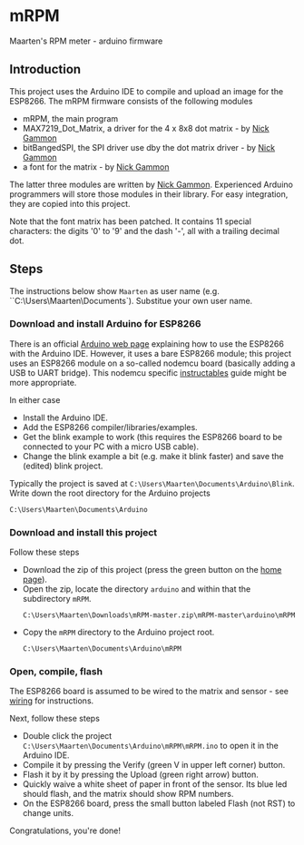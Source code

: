 # mRPM
Maarten's RPM meter - arduino firmware


## Introduction
This project uses the Arduino IDE to compile and upload an image for the ESP8266.
The mRPM firmware consists of the following modules
 - mRPM, the main program
 - MAX7219_Dot_Matrix, a driver for the 4 x 8x8 dot matrix - by [Nick Gammon](https://github.com/nickgammon/MAX7219_Dot_Matrix)
 - bitBangedSPI, the SPI driver use dby the dot matrix driver - by [Nick Gammon](https://github.com/nickgammon/bitBangedSPI)
 - a font for the matrix - by [Nick Gammon](https://github.com/nickgammon/MAX7219_Dot_Matrix)

The latter three modules are written by [Nick Gammon](https://github.com/nickgammon).
Experienced Arduino programmers will store those modules in their library.
For easy integration, they are copied into this project.

Note that the font matrix has been patched. It contains 11 special characters: the digits '0' to '9' and the dash '-', all with a trailing decimal dot.

 
## Steps
The instructions below show `Maarten` as user name (e.g. ``C:\Users\Maarten\Documents`). 
Substitue your own user name.


### Download and install Arduino for ESP8266
There is an official [Arduino web page](http://www.arduinesp.com/getting-started) explaining how to use the ESP8266 with the Arduino IDE.
However, it uses a bare ESP8266 module; this project uses an ESP8266 module on a so-called nodemcu board (basically adding a USB to UART bridge).
This nodemcu specific [instructables](http://www.instructables.com/id/Quick-Start-to-Nodemcu-ESP8266-on-Arduino-IDE/) guide might be more appropriate.

In either case
 - Install the Arduino IDE.
 - Add the ESP8266 compiler/libraries/examples.
 - Get the blink example to work (this requires the ESP8266 board to be connected to your PC with a micro USB cable).
 - Change the blink example a bit (e.g. make it blink faster) and save the (edited) blink project.

Typically the project is saved at `C:\Users\Maarten\Documents\Arduino\Blink`.
Write down the root directory for the Arduino projects
```
C:\Users\Maarten\Documents\Arduino
```


### Download and install this project
Follow these steps
 - Download the zip of this project (press the green button on the [home page](https://github.com/maarten-pennings/mRPM)).
 - Open the zip, locate the directory `arduino` and within that the subdirectory `mRPM`.
   ```
   C:\Users\Maarten\Downloads\mRPM-master.zip\mRPM-master\arduino\mRPM
   ```
- Copy the `mRPM` directory to the Arduino project root.
   ```
   C:\Users\Maarten\Documents\Arduino\mRPM
   ```


### Open, compile, flash
The ESP8266 board is assumed to be wired to the matrix and sensor - see [wiring](../wiring) for instructions.

Next, follow these steps
 - Double click the project `C:\Users\Maarten\Documents\Arduino\mRPM\mRPM.ino` to open it in the Arduino IDE.
 - Compile it by pressing the Verify (green V in upper left corner) button.
 - Flash it by it by pressing the Upload (green right arrow) button.
 - Quickly waive a white sheet of paper in front of the sensor. Its blue led should flash, and the matrix should show RPM numbers.
 - On the ESP8266 board, press the small button labeled Flash (not RST) to change units.
 
 Congratulations, you're done!
 
